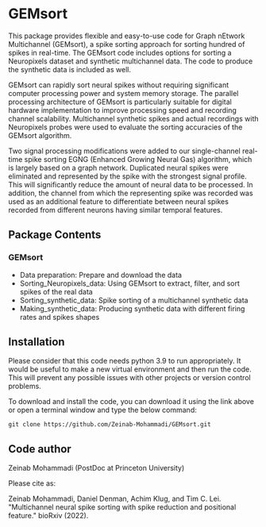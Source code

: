 # GEMsort

This package provides flexible and easy-to-use code for Graph nEtwork Multichannel (GEMsort), a spike sorting approach for sorting hundred of spikes in real-time. The GEMsort code includes options for sorting a Neuropixels dataset and synthetic multichannel data. The code to produce the synthetic data is included as well. 

GEMsort can rapidly sort neural spikes without requiring significant computer processing power and system memory storage. The parallel processing architecture of GEMsort is particularly suitable for digital hardware implementation to improve processing speed and recording channel scalability. Multichannel synthetic spikes and actual recordings with Neuropixels probes were used to evaluate the sorting accuracies of the GEMsort algorithm.

Two signal processing modifications were added to our single-channel real-time spike sorting EGNG (Enhanced Growing Neural Gas) algorithm, which is largely based on a graph network. Duplicated neural spikes were eliminated and represented by the spike with the strongest signal profile. This will significantly reduce the amount of neural data to be processed. In addition, the channel from which the representing spike was recorded was used as an additional feature to differentiate between neural spikes recorded from different neurons having similar temporal features. 

## Package Contents

### GEMsort
- Data preparation: Prepare and download the data
- Sorting_Neuropixels_data: Using GEMsort to extract, filter, and sort spikes of the real data
- Sorting_synthetic_data: Spike sorting of a multichannel synthetic data
- Making_synthetic_data: Producing synthetic data with different firing rates and spikes shapes


## Installation

Please consider that this code needs python 3.9 to run appropriately. It would be useful to make a new virtual environment and then run the code. This will prevent any possible issues with other projects or version control problems.

To download and install the code, you can download it using the link above or open a terminal window and type the below command:

```
git clone https://github.com/Zeinab-Mohammadi/GEMsort.git
```

## Code author

Zeinab Mohammadi (PostDoc at Princeton University)

Please cite as:

Zeinab Mohammadi, Daniel Denman, Achim Klug, and Tim C. Lei. "Multichannel neural spike sorting with spike reduction and positional feature." bioRxiv (2022). 
